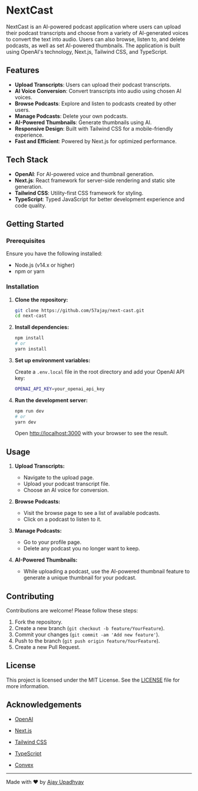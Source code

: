 # NextCast

NextCast is an AI-powered podcast application where users can upload their podcast transcripts and choose from a variety of AI-generated voices to convert the text into audio. Users can also browse, listen to, and delete podcasts, as well as set AI-powered thumbnails. The application is built using OpenAI's technology, Next.js, Tailwind CSS, and TypeScript.

## Features

- **Upload Transcripts**: Users can upload their podcast transcripts.
- **AI Voice Conversion**: Convert transcripts into audio using chosen AI voices.
- **Browse Podcasts**: Explore and listen to podcasts created by other users.
- **Manage Podcasts**: Delete your own podcasts.
- **AI-Powered Thumbnails**: Generate thumbnails using AI.
- **Responsive Design**: Built with Tailwind CSS for a mobile-friendly experience.
- **Fast and Efficient**: Powered by Next.js for optimized performance.

## Tech Stack

- **OpenAI**: For AI-powered voice and thumbnail generation.
- **Next.js**: React framework for server-side rendering and static site generation.
- **Tailwind CSS**: Utility-first CSS framework for styling.
- **TypeScript**: Typed JavaScript for better development experience and code quality.

## Getting Started

### Prerequisites

Ensure you have the following installed:

- Node.js (v14.x or higher)
- npm or yarn

### Installation

1. **Clone the repository:**

    ```bash
    git clone https://github.com/57ajay/next-cast.git
    cd next-cast
    ```

2. **Install dependencies:**

    ```bash
    npm install
    # or
    yarn install
    ```

3. **Set up environment variables:**

    Create a `.env.local` file in the root directory and add your OpenAI API key:

    ```bash
    OPENAI_API_KEY=your_openai_api_key
    ```

4. **Run the development server:**

    ```bash
    npm run dev
    # or
    yarn dev
    ```

    Open [http://localhost:3000](http://localhost:3000) with your browser to see the result.

## Usage

1. **Upload Transcripts:**
   - Navigate to the upload page.
   - Upload your podcast transcript file.
   - Choose an AI voice for conversion.

2. **Browse Podcasts:**
   - Visit the browse page to see a list of available podcasts.
   - Click on a podcast to listen to it.

3. **Manage Podcasts:**
   - Go to your profile page.
   - Delete any podcast you no longer want to keep.

4. **AI-Powered Thumbnails:**
   - While uploading a podcast, use the AI-powered thumbnail feature to generate a unique thumbnail for your podcast.

## Contributing

Contributions are welcome! Please follow these steps:

1. Fork the repository.
2. Create a new branch (`git checkout -b feature/YourFeature`).
3. Commit your changes (`git commit -am 'Add new feature'`).
4. Push to the branch (`git push origin feature/YourFeature`).
5. Create a new Pull Request.

## License

This project is licensed under the MIT License. See the [LICENSE](LICENSE) file for more information.

## Acknowledgements

- [OpenAI](https://openai.com/)
- [Next.js](https://nextjs.org/)
- [Tailwind CSS](https://tailwindcss.com/)
- [TypeScript](https://www.typescriptlang.org/)

- [Convex](https://www.convex.dev/)

---

Made with ❤️ by [Ajay Upadhyay](https://github.com/57ajay)